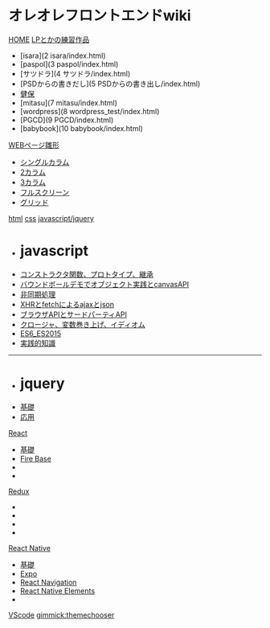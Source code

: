 # オレオレフロントエンドwiki
[HOME](index.md)
[LPとかの練習作品]()

  - [isara](2 isara/index.html)
  - [paspol](3 paspol/index.html)
  - [サツドラ](4 サツドラ/index.html)
  - [PSDからの書きだし](5 PSDからの書き出し/index.html)
  - [健保](6/index.html)
  - [mitasu](7 mitasu/index.html)
  - [wordpress](8 wordpress_test/index.html)
  - [PGCD](9 PGCD/index.html)
  - [babybook](10 babybook/index.html)

[WEBページ雛形]()

  - [シングルカラム](library/single_column/index.html)
  - [2カラム](library/two_column/index.html)
  - [3カラム](library/three_column/index.html)
  - [フルスクリーン](library/full_screen/index.html)
  - [グリッド](library/grid/index.html)

[html](html/index.md)
[css](cssサンプル/cssサンプル.html)
[javascript/jquery]()

  - # javascript
  - [コンストラクタ関数、プロトタイプ、継承](javascript_jquery/コンストラクタ関数、プロトタイプ、継承.html)
  - [バウンドボールデモでオブジェクト実践とcanvasAPI](javascript_jquery/バウンドボールデモでオブジェクト実践とcanvasAPI.html)
  - [非同期処理](javascript_jquery/非同期処理.html)
  - [XHRとfetchによるajaxとjson](javascript_jquery/XHRとfetchによるajaxとjson.html)
  - [ブラウザAPIとサードパーティAPI](javascript_jquery/ブラウザAPIとサードパーティAPI.html)
  - [クロージャ、変数巻き上げ、イディオム](javascript_jquery/クロージャ、変数巻き上げ、イディオム.html)
  - [ES6_ES2015](javascript_jquery/ES6_ES2015.html)
  - [実践的知識](javascript_jquery/実践的知識.md)
  ---
  - # jquery
  - [基礎](jqueryサンプル_基礎編.html)
  - [応用](jqueryサンプル_実用的なやつ.html)

[React]()

  - [基礎](react/basic.md)
  - [Fire Base](react/firebase.md)
  - []()
  - []()
  
[Redux]()

  - []()
  - []()
  - []()
  - []()
  
[React Native]()

  - [基礎](react-native/basic.md)
  - [Expo](react-native/expo.md)
  - [React Navigation](react-native/react-navigation.md)
  - [React Native Elements](react-native/react-native-elements.md)
  - []()
  
[VScode](vscode/index.md)
[gimmick:themechooser](テーマを変える)